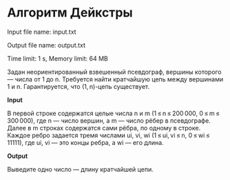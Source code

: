 # Алгоритм Дейкстры
Input file name: input.txt

Output file name: output.txt

Time limit: 1 s, Memory limit: 64 MB

Задан неориентированный взвешенный псевдограф, вершины которого — числа от 1 до n. Требуется найти кратчайшую цепь между вершинами 1 и n. Гарантируется, что (1, n)-цепь существует.

**Input**

В первой строке содержатся целые числа n и m (1 ≤ n ≤ 200 000, 0 ≤ m ≤ 300 000), где n — число вершин, а m — число рёбер в псевдографе. Далее в m строках содержатся сами рёбра, по одному в строке. Каждое ребро задается тремя числами ui, vi, wi (1 ≤ ui, vi ≤ n, 0 ≤ wi ≤ 11111), где ui, vi — это концы ребра, а wi — его длина.

**Output**

Выведите одно число — длину кратчайшей цепи.